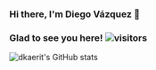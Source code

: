 ### Hi there, I'm Diego Vázquez 👋 
### Glad to see you here! ![visitors](https://visitor-badge.glitch.me/badge?page_id=page.id)

![dkaerit's GitHub stats](https://github-readme-stats.vercel.app/api?username=dkaerit&show_icons=true&theme=github_dark&hide_border)

<!--
**dkaerit/dkaerit** is a ✨ _special_ ✨ repository because its `README.md` (this file) appears on your GitHub profile.

Here are some ideas to get you started:

- 🔭 I’m currently working on ...
- 🌱 I’m currently learning ...
- 👯 I’m looking to collaborate on ...
- 🤔 I’m looking for help with ...
- 💬 Ask me about ...
- 📫 How to reach me: ...
- 😄 Pronouns: ...
- ⚡ Fun fact: ...
-->
